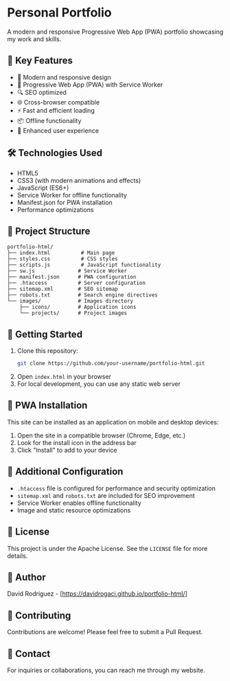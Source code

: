 # Personal Portfolio

A modern and responsive Progressive Web App (PWA) portfolio showcasing my work and skills.

## 🚀 Key Features

- 🎨 Modern and responsive design
- 📱 Progressive Web App (PWA) with Service Worker
- 🔍 SEO optimized
- 🌐 Cross-browser compatible
- ⚡ Fast and efficient loading
- 📦 Offline functionality
- 🎯 Enhanced user experience

## 🛠️ Technologies Used

- HTML5
- CSS3 (with modern animations and effects)
- JavaScript (ES6+)
- Service Worker for offline functionality
- Manifest.json for PWA installation
- Performance optimizations

## 📁 Project Structure

```
portfolio-html/
├── index.html          # Main page
├── styles.css          # CSS styles
├── scripts.js          # JavaScript functionality
├── sw.js              # Service Worker
├── manifest.json      # PWA configuration
├── .htaccess          # Server configuration
├── sitemap.xml        # SEO sitemap
├── robots.txt         # Search engine directives
└── images/            # Images directory
    ├── icons/         # Application icons
    └── projects/      # Project images
```

## 🚀 Getting Started

1. Clone this repository:
   ```bash
   git clone https://github.com/your-username/portfolio-html.git
   ```
2. Open `index.html` in your browser
3. For local development, you can use any static web server

## 📱 PWA Installation

This site can be installed as an application on mobile and desktop devices:

1. Open the site in a compatible browser (Chrome, Edge, etc.)
2. Look for the install icon in the address bar
3. Click "Install" to add to your device

## 🔧 Additional Configuration

- `.htaccess` file is configured for performance and security optimization
- `sitemap.xml` and `robots.txt` are included for SEO improvement
- Service Worker enables offline functionality
- Image and static resource optimizations

## 📄 License

This project is under the Apache License. See the `LICENSE` file for more details.

## 👤 Author

David Rodriguez - [https://davidrogaci.github.io/portfolio-html/]

## 🤝 Contributing

Contributions are welcome! Please feel free to submit a Pull Request.

## 📧 Contact

For inquiries or collaborations, you can reach me through my website.
